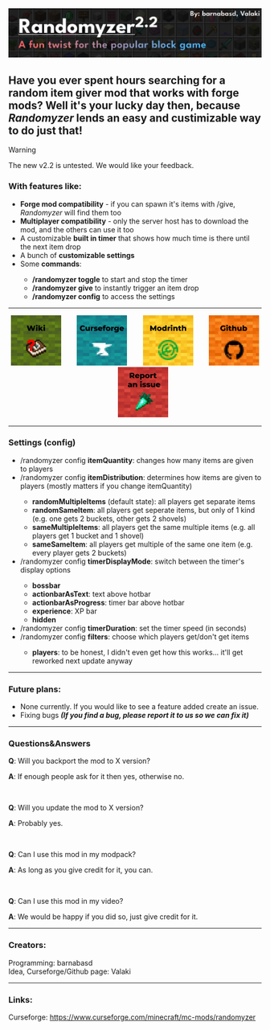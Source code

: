 <img src="https://raw.githubusercontent.com/barnabasd/Randomyzer/master/images/header.jpg">
<h2>Have you ever spent hours searching for a random item giver mod that works with forge mods? Well it's your lucky day then, because <i>Randomyzer</i> lends an easy and custimizable way to do just that!</h2>

> [!WARNING]
> The new v2.2 is untested. We would like your feedback.
<h3>With features like:</h3>
<ul>
    <li><b>Forge mod compatibility</b> - if you can spawn it's items with /give,  	<i>Randomyzer</i> will find them too</li>
    <li><b>Multiplayer compatibility</b> - only the server host has to download the mod, and the others can use it too</li>
    <li>A customizable <b>built in timer</b> that shows how much time is there until the next item drop</li>
    <li>A bunch of <b>customizable settings</b></li>
    <li>Some <b>commands</b>:</li>
<ul>
    <li><b>/randomyzer toggle</b> to start and stop the timer</li>
    <li><b>/randomyzer give</b> to instantly trigger an item drop</li>
    <li><b>/randomyzer config</b> to access the settings</li>
</ul>
</ul>
<hr>
<p align="center">
    <a href="https://github.com/barnabasd/Randomyzer/wiki"><img src="https://raw.githubusercontent.com/barnabasd/Randomyzer/master/images/card_wiki.png" alt="Card 1" width="100" height="100" /></a>&nbsp;&nbsp;&nbsp;&nbsp;&nbsp;&nbsp;&nbsp;
    <a href="https://www.curseforge.com/minecraft/mc-mods/randomyzermod"><img src="https://raw.githubusercontent.com/barnabasd/Randomyzer/master/images/card_cf.png" alt="Card 2" width="100" height="100" /></a>&nbsp;&nbsp;&nbsp;&nbsp;&nbsp;&nbsp;&nbsp;
    <a href="https://modrinth.com/mod/randomyzermod"><img src="https://raw.githubusercontent.com/barnabasd/Randomyzer/master/images/card_modrinth.png" alt="Card 3" width="100" height="100" /></a>&nbsp;&nbsp;&nbsp;&nbsp;&nbsp;&nbsp;&nbsp;
    <a href="https://github.com/barnabasd/Randomyzer"><img src="https://raw.githubusercontent.com/barnabasd/Randomyzer/master/images/card_gh.png" alt="Card 4" width="100" height="100" /></a>&nbsp;&nbsp;&nbsp;&nbsp;&nbsp;&nbsp;&nbsp;
    <a href="https://github.com/barnabasd/Randomyzer/issues/new"><img src="https://raw.githubusercontent.com/barnabasd/Randomyzer/master/images/card_bug.png" alt="Card 5" width="100" height="100" /></a>
</p>
<hr>
<h3>Settings (config)</h3>
<ul>
    <li>/randomyzer config <b>itemQuantity</b>: changes how many items  are given to players</li>
    <li>/randomyzer config <b>itemDistribution</b>: determines how items are given to players (mostly matters if you change itemQuantity)</li>
    <ul>
        <li><b>randomMultipleItems</b> (default state): all players get separate items</li>
        <li><b>randomSameItem</b>: all players get seperate items, but only of 1 kind (e.g. one gets 2 buckets, other gets 2 shovels)</li>
        <li><b>sameMultipleItems</b>: all players get the same multiple items (e.g. all players get 1 bucket and 1 shovel)</li>
        <li><b>sameSameItem</b>: all players get multiple of the same one item (e.g. every player gets 2 buckets)</li>
    </ul>
    <li>/randomyzer config <b>timerDisplayMode</b>: switch between the timer's display options</li>
    <ul>
        <li><b>bossbar</b></li>
        <li><b>actionbarAsText</b>: text above hotbar</li>
        <li><b>actionbarAsProgress</b>: timer bar above hotbar</li>
        <li><b>experience</b>: XP bar</li>
        <li><b>hidden</b></li>
    </ul>
    <li>/randomyzer config <b>timerDuration</b>: set the timer speed (in seconds)</li>
    <li>/randomyzer config <b>filters</b>: choose which players get/don't get items</li>
    <ul>
        <li><b>players</b>: to be honest, I didn't even get how this works... it'll get reworked next update anyway</li>
    </ul>
</ul>
<hr>
<h3>Future plans:</h3>
<ul>
    <li>None currently. If you would like to see a feature added create an issue.</li>
    <li>Fixing bugs <b><i>(If you find a bug, please report it to us so we can fix it)</b></i></li>
</ul>
<hr>
<h3>Questions&Answers</h3>
<p><b>Q</b>: Will you backport the mod to X version?</p>
<p><b>A</b>: If enough people ask for it then yes, otherwise no.</p>
<br>
<p><b>Q</b>: Will you update the mod to X version?</p>
<p><b>A</b>: Probably yes.</p>
<br>
<p><b>Q</b>: Can I use this mod in my modpack?</p>
<p><b>A</b>: As long as you give credit for it, you can.</p>
<br>
<p><b>Q</b>: Can I use this mod in my video?</p>
<p><b>A</b>: We would be happy if you did so, just give credit for it.</p>
</ul>
<hr>
<h3>Creators:</h3>
Programming: barnabasd
<br>
Idea, Curseforge/Github page: Valaki
<hr>
<h3>Links:</h3>
Curseforge: <a href=https://www.curseforge.com/minecraft/mc-mods/randomyzer>https://www.curseforge.com/minecraft/mc-mods/randomyzer</a>
